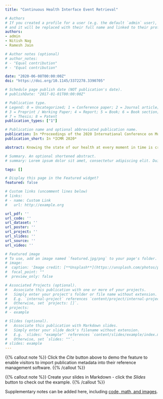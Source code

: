 ```yaml
---
title: "Continuous Health Interface Event Retrieval"

# Authors
# If you created a profile for a user (e.g. the default `admin` user), write the username (folder name) here 
# and it will be replaced with their full name and linked to their profile.
authors:
- admin
- Nitish Nag
- Ramesh Jain

# Author notes (optional)
# author_notes:
# - "Equal contribution"
# - "Equal contribution"

date: "2020-06-08T00:00:00Z"
doi: "https://doi.org/10.1145/3372278.3390705"

# Schedule page publish date (NOT publication's date).
# publishDate: "2017-01-01T00:00:00Z"

# Publication type.
# Legend: 0 = Uncategorized; 1 = Conference paper; 2 = Journal article;
# 3 = Preprint / Working Paper; 4 = Report; 5 = Book; 6 = Book section;
# 7 = Thesis; 8 = Patent
publication_types: ["1"]

# Publication name and optional abbreviated publication name.
publication: In *Proceedings of the 2020 International Conference on Multimedia Retrieval*
publication_short: In *ICMR 2020*

abstract: Knowing the state of our health at every moment in time is critical for advances in health science. Using data obtained outside an episodic clinical setting is the first step towards building a continuous health estimation system. In this paper, we explore a system that allows users to combine events and data streams from different sources and retrieve complex biological events, such as cardiovascular volume overload, using measured lifestyle events. These complex events, which have been explored in biomedical literature and which we call interface events, have a direct causal impact on the relevant biological systems.  They are the interface through which the lifestyle events influence our health. We retrieve the interface events from existing events and data streams by encoding domain knowledge using the event operator language. The interface events can then be utilized to provide a continuous estimate of the biological variables relevant to the user's health state. The event-based framework also makes it easier to estimate which event is causally responsible for a particular change in the individual's health state.

# Summary. An optional shortened abstract.
# summary: Lorem ipsum dolor sit amet, consectetur adipiscing elit. Duis posuere tellus ac convallis placerat. Proin tincidunt magna sed ex sollicitudin condimentum.

tags: []

# Display this page in the Featured widget?
featured: false

# Custom links (uncomment lines below)
# links:
# - name: Custom Link
#   url: http://example.org

url_pdf: ''
url_code: ''
url_dataset: ''
url_poster: ''
url_project: ''
url_slides: ''
url_source: ''
url_video: ''

# Featured image
# To use, add an image named `featured.jpg/png` to your page's folder. 
# image:
#  caption: 'Image credit: [**Unsplash**](https://unsplash.com/photos/pLCdAaMFLTE)'
#  focal_point: ""
#  preview_only: false

# Associated Projects (optional).
#   Associate this publication with one or more of your projects.
#   Simply enter your project's folder or file name without extension.
#   E.g. `internal-project` references `content/project/internal-project/index.md`.
#   Otherwise, set `projects: []`.
# projects:
# - example

# Slides (optional).
#   Associate this publication with Markdown slides.
#   Simply enter your slide deck's filename without extension.
#   E.g. `slides: "example"` references `content/slides/example/index.md`.
#   Otherwise, set `slides: ""`.
# slides: example
---
```


{{% callout note %}}
Click the *Cite* button above to demo the feature to enable visitors to import publication metadata into their reference management software.
{{% /callout %}}

{{% callout note %}}
Create your slides in Markdown - click the *Slides* button to check out the example.
{{% /callout %}}

Supplementary notes can be added here, including [code, math, and images](https://wowchemy.com/docs/writing-markdown-latex/).
